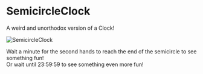 # SemicircleClock
A weird and unorthodox version of a Clock!

![SemicircleClock](https://user-images.githubusercontent.com/107719378/214985523-96e0c60c-3921-4c14-975c-749b75cf7fee.png)

Wait a minute for the second hands to reach the end of the semicircle to see something fun!\
Or wait until 23:59:59 to see something even more fun!
